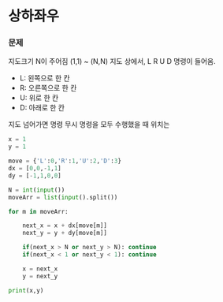 # 상하좌우

### 문제

지도크기 N이 주어짐
(1,1) ~ (N,N) 지도 상에서,
L R U D 명령이 들어옴.

- L: 왼쪽으로 한 칸
- R: 오른쪽으로 한 칸
- U: 위로 한 칸
- D: 아래로 한 칸

지도 넘어가면 명령 무시
명령을 모두 수행했을 때 위치는

```Python
x = 1
y = 1

move = {'L':0,'R':1,'U':2,'D':3}
dx = [0,0,-1,1]
dy = [-1,1,0,0]

N = int(input())
moveArr = list(input().split())

for m in moveArr:

    next_x = x + dx[move[m]]
    next_y = y + dy[move[m]]

    if(next_x > N or next_y > N): continue
    if(next_x < 1 or next_y < 1): continue

    x = next_x
    y = next_y

print(x,y)
```
